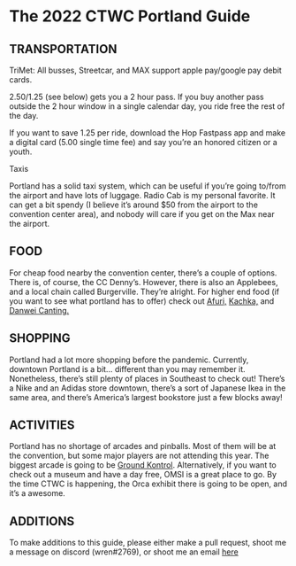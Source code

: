 # The 2022 CTWC Portland Guide

## TRANSPORTATION

TriMet:
All busses, Streetcar, and MAX support apple pay/google pay debit cards. 

2.50/1.25 (see below) gets you a 2 hour pass. If you buy another pass outside the 2 hour window in a single calendar day, you ride free the rest of the day. 

If you want to save 1.25 per ride, download the Hop Fastpass app and make a digital card (5.00 single time fee) and say you’re an honored citizen or a youth. 

Taxis

Portland has a solid taxi system, which can be useful if you’re going to/from the airport and have lots of luggage. Radio Cab is my personal favorite. It can get a bit spendy (I believe it’s around $50 from the airport to the convention center area), and nobody will care if you get on the Max near the airport. 


## FOOD

For cheap food nearby the convention center, there’s a couple of options. There is, of course, the CC Denny’s. However, there is also an Applebees, and a local chain called Burgerville. They’re alright. For higher end food (if you want to see what portland has to offer) check out [Afuri,](https://afuri.us/) [Kachka,](http://www.kachkapdx.com/) and [Danwei Canting.](https://www.danweicanting.com/) 

## SHOPPING

Portland had a lot more shopping before the pandemic. Currently, downtown Portland is a bit… different than you may remember it. Nonetheless, there’s still plenty of places in Southeast to check out! There’s a Nike and an Adidas store downtown, there’s a sort of Japanese Ikea in the same area, and there’s America’s largest bookstore just a few blocks away!

## ACTIVITIES

Portland has no shortage of arcades and pinballs. Most of them will be at the convention, but some major players are not attending this year. The biggest arcade is going to be [Ground Kontrol](https://groundkontrol.com/games/). Alternatively, if you want to check out a museum and have a day free, OMSI is a great place to go. By the time CTWC is happening, the Orca exhibit there is going to be open, and it’s a awesome.

## ADDITIONS

To make additions to this guide, please either make a pull request, shoot me a message on discord (wren#2769), or shoot me an email [here](mailto:wrensor@protonmail.com)

